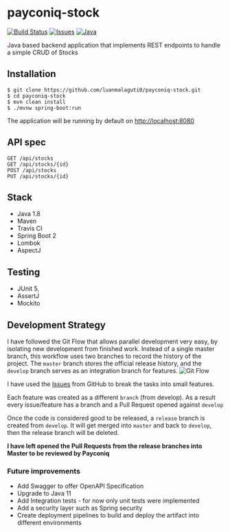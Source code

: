 # payconiq-stock

[![Build Status](https://api.travis-ci.org/luanmalaguti0/payconiq-stock.svg)](https://travis-ci.com/luanmalaguti0/payconiq-stock) 
[![Issues](https://img.shields.io/github/issues/luanmalaguti0/payconiq-stock.svg)](https://github.com/luanmalaguti0/payconiq-stock/issues?q=is%3Aopen) 
[![Java](https://img.shields.io/badge/java-%3E%3D%20v1.8-orange)](https://openjdk.java.net/install/)

Java based backend application that implements REST endpoints to handle a simple CRUD of Stocks

## Installation
    $ git clone https://github.com/luanmalaguti0/payconiq-stock.git
    $ cd payconiq-stock
    $ mvn clean install
    $ ./mvnw spring-boot:run
The application will be running by default on [http://localhost:8080](http://localhost:8080)
    
## API spec
    GET /api/stocks 
    GET /api/stocks/{id}
    POST /api/stocks
    PUT /api/stocks/{id}

## Stack
* Java 1.8
* Maven
* Travis CI
* Spring Boot 2
* Lombok
* AspectJ

## Testing
* JUnit 5, 
* AssertJ
* Mockito

## Development Strategy

I have followed the Git Flow that allows parallel development very easy, by isolating new development from finished work.
Instead of a single master branch, this workflow uses two branches to record the history of the project. The `master` branch stores the official release history, and the `develop` branch serves as an integration branch for features. 
 ![Git Flow](https://miro.medium.com/max/823/1*uUpzVOpdFw5V-tJ_YvgFmA.png)

I have used the [Issues](https://github.com/luanmalaguti0/payconiq-stock/issues?utf8=%E2%9C%93&q=is%3Aissue) from GitHub to break the tasks into small features. 

Each feature was created as a different `branch` (from develop). As a result every issue/feature has a  branch and a Pull Request opened against `develop`

Once the code is considered good to be released, a `release` branch is created from `develop`. It will get merged into `master` and back to `develop`, then the release branch will be deleted.

**I have left opened the Pull Requests from the release branches into Master to be reviewed by Payconiq**

### Future improvements
* Add Swagger to offer OpenAPI Specification 
* Upgrade to Java 11
* Add Integration tests - for now only unit tests were implemented
* Add a security layer such as Spring security
* Create deployment pipelines to build and deploy the artifact into different environments




    